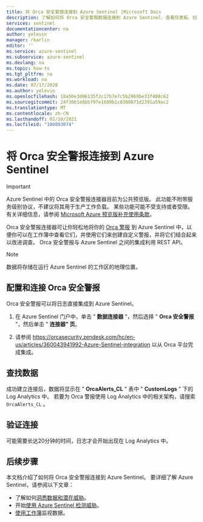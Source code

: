 ```yaml
---
title: 将 Orca 安全警报连接到 Azure Sentinel |Microsoft Docs
description: 了解如何将 Orca 安全警报数据连接到 Azure Sentinel、查看仪表板、创建自定义警报和改进调查。
services: sentinel
documentationcenter: na
author: yelevin
manager: rkarlin
editor: ''
ms.service: azure-sentinel
ms.subservice: azure-sentinel
ms.devlang: na
ms.topic: how-to
ms.tgt_pltfrm: na
ms.workload: na
ms.date: 07/17/2020
ms.author: yelevin
ms.openlocfilehash: 18a50e3d06135f2c17b7e7c5b2969be33f408c62
ms.sourcegitcommit: 24f30b1e8bb797e1609b1c8300871d2391a59ac2
ms.translationtype: MT
ms.contentlocale: zh-CN
ms.lasthandoff: 02/10/2021
ms.locfileid: "100093074"
---
```

# <a name="connect-your-orca-security-alerts-to-azure-sentinel"></a>将 Orca 安全警报连接到 Azure Sentinel 

> [!IMPORTANT]
> Azure Sentinel 中的 Orca 安全警报连接器目前为公共预览版。
> 此功能不附带服务级别协议，不建议将其用于生产工作负载。 某些功能可能不受支持或者受限。 有关详细信息，请参阅 [Microsoft Azure 预览版补充使用条款](https://azure.microsoft.com/support/legal/preview-supplemental-terms/)。

Orca 安全警报连接器可让你轻松地将你的 [Orca 警报](https://orca.security/) 到 Azure Sentinel 中，以便你可以在工作簿中查看它们，并使用它们来创建自定义警报，并将它们结合起来以改进调查。 Orca 安全警报与 Azure Sentinel 之间的集成利用 REST API。

> [!NOTE]
> 数据将存储在运行 Azure Sentinel 的工作区的地理位置。

## <a name="configure-and-connect-orca-security-alerts"></a>配置和连接 Orca 安全警报

Orca 安全警报可以将日志直接集成到 Azure Sentinel。

1. 在 Azure Sentinel 门户中，单击 " **数据连接器** "，然后选择 " **Orca 安全警报** "，然后单击 " **连接器" 页**。

2. 请参阅 https://orcasecurity.zendesk.com/hc/en-us/articles/360043941992-Azure-Sentinel-integration 以从 Orca 平台完成集成。

## <a name="find-your-data"></a>查找数据

成功建立连接后，数据将显示在 " **OrcaAlerts_CL** " 表中 " **CustomLogs** " 下的 Log Analytics 中。
若要为 Orca 警报使用 Log Analytics 中的相关架构，请搜索 `OrcaAlerts_CL` 。

## <a name="validate-connectivity"></a>验证连接
可能需要长达20分钟的时间，日志才会开始出现在 Log Analytics 中。 


## <a name="next-steps"></a>后续步骤
本文档介绍了如何将 Orca 安全警报连接到 Azure Sentinel。 要详细了解 Azure Sentinel，请参阅以下文章：
- 了解如何[洞悉数据和潜在威胁](quickstart-get-visibility.md)。
- 开始[使用 Azure Sentinel 检测威胁](tutorial-detect-threats-built-in.md)。
- [使用工作簿](tutorial-monitor-your-data.md)监视数据。

